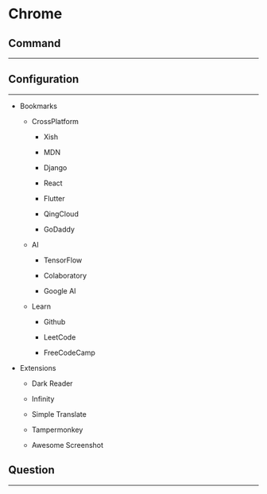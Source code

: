 # Chrome

## Command

***

## Configuration

***

  + Bookmarks

    - CrossPlatform

      - Xish

      - MDN

      - Django

      - React

      - Flutter

      - QingCloud

      - GoDaddy

    - AI

      - TensorFlow

      - Colaboratory

      - Google AI

    - Learn

      - Github

      - LeetCode

      - FreeCodeCamp

  + Extensions

    - Dark Reader

    - Infinity

    - Simple Translate

    - Tampermonkey

    - Awesome Screenshot

## Question

***
